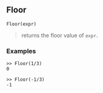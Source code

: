 ## Floor

```
Floor(expr)
```

> returns the floor value of `expr`. 

### Examples

```
>> Floor(1/3)
0

>> Floor(-1/3)
-1
```
   